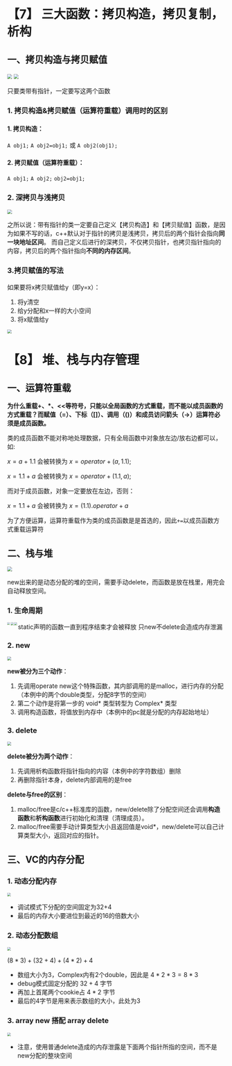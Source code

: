 # 【7】 三大函数：拷贝构造，拷贝复制，析构

## 一、拷贝构造与拷贝赋值

<img src="./img/拷贝.png" style="zoom:70%;" />

<img src="./img/拷贝构造和拷贝赋值.png" style="zoom:67%;" />

只要类带有指针，一定要写这两个函数



### 1. 拷贝构造&拷贝赋值（运算符重载）调用时的区别

#### 1. 拷贝构造：

``A obj1;``
``A obj2=obj1;`` 或 ``A obj2(obj1);``

#### 2. 拷贝赋值（运算符重载）：

``A obj1;``
``A obj2;``
``obj2=obj1;``

### 2. 深拷贝与浅拷贝

<img src="./img/浅拷贝.png" style="zoom:67%;" />

之所以说：带有指针的类一定要自己定义【拷贝构造】和【拷贝赋值】函数，是因为如果不写的话，c++默认对于指针的拷贝是浅拷贝，拷贝后的两个指针会指向**同一块地址区间**。
而自己定义后进行的深拷贝，不仅拷贝指针，也拷贝指针指向的内容，拷贝后的两个指针指向**不同的内存区间**。

### 3.拷贝赋值的写法

如果要将x拷贝赋值给y（即y=x）：
1. 将y清空
2. 给y分配和x一样的大小空间
3. 将x赋值给y

<img src="./img/拷贝赋值.png" style="zoom:60%;" />

# 【8】 堆、栈与内存管理

## 一、运算符重载

**为什么重载+、*、<<等符号，只能以全局函数的方式重载，而不能以成员函数的方式重载？而赋值（=）、下标（[]）、调用（()）和成员访问箭头（->）运算符必须是成员函数。**

类的成员函数不能对称地处理数据，只有全局函数中对象放左边/放右边都可以，如:

 $x=a+1.1$  会被转换为  $x=operator+(a, 1.1);$

 $x=1.1+a$  会被转换为  $x=operator+(1.1, a);$

而对于成员函数，对象一定要放在左边，否则：

$x=1.1+a$  会被转换为  $x=(1.1).operator+a$

为了方便运算，运算符重载作为类的成员函数是是首选的，因此`+=`以成员函数方式重载运算符



## 二、栈与堆

<img src="./img/stack&heap.png" style="zoom:67%;" />

new出来的是动态分配的堆的空间，需要手动delete，而函数是放在栈里，用完会自动释放空间。



### 1. 生命周期

<img src="./img/stack object.png" style="zoom:40%;" align="left"/>   <img src="./img/static stack object.png" style="zoom:45%;" align="left"/> <img src="./img/global object.png" style="zoom:45%;" align="left"/>


static声明的函数一直到程序结束才会被释放
只new不delete会造成内存泄漏

### 2. new

<img src="./img/new.png" style="zoom:55%;" />

**new被分为三个动作**：

1. 先调用operate new这个特殊函数，其内部调用的是malloc，进行内存的分配（本例中的两个double类型，分配8字节的空间）
2. 第二个动作是将第一步的 void* 类型转型为 Complex* 类型
3. 调用构造函数，将值放到内存中（本例中的pc就是分配的内存起始地址）

### 3. delete

<img src="./img/delete.png" style="zoom:55%;" />

**delete被分为两个动作**：

1. 先调用析构函数将指针指向的内容（本例中的字符数组）删除
2. 再删除指针本身，delete内部调用的是free

**delete与free的区别**：

1.  malloc/free是c/c++标准库的函数，new/delete除了分配空间还会调用**构造函数**和**析构函数**进行初始化和清理（清理成员）。
2.  malloc/free需要手动计算类型大小且返回值是void*，new/delete可以自己计算类型大小，返回对应的指针。



## 三、VC的内存分配

### 1.  动态分配内存

<img src="./img/memory block.png" style="zoom:50%;" />

* 调试模式下分配的空间固定为32+4
* 最后的内存大小要进位到最近的16的倍数大小

### 2. 动态分配数组

<img src="./img/array memory block.png" style="zoom:50%;" />

$(8*3)+(32+4)+(4*2)+4$

* 数组大小为3，Complex内有2个double，因此是 $4*2*3=8*3$
* debug模式固定分配的 $32+4$ 字节
* 再加上首尾两个cookie占 $4*2$ 字节
* 最后的4字节是用来表示数组的大小，此处为3

### 3. array new 搭配 array delete

<img src="./img/array new与array delete.png" style="zoom:50%;" />

* 注意，使用普通delete造成的内存泄露是下面两个指针所指的空间，而不是new分配的整块空间

